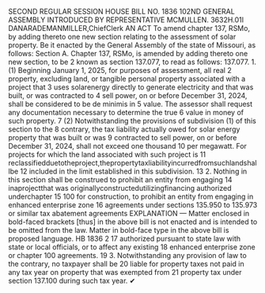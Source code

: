 SECOND REGULAR SESSION
HOUSE BILL NO. 1836
102ND GENERAL ASSEMBLY
INTRODUCED BY REPRESENTATIVE MCMULLEN.
3632H.01I DANARADEMANMILLER,ChiefClerk
AN ACT
To amend chapter 137, RSMo, by adding thereto one new section relating to the assessment
of solar property.
Be it enacted by the General Assembly of the state of Missouri, as follows:
Section A. Chapter 137, RSMo, is amended by adding thereto one new section, to be
2 known as section 137.077, to read as follows:
137.077. 1. (1) Beginning January 1, 2025, for purposes of assessment, all real
2 property, excluding land, or tangible personal property associated with a project that
3 uses solarenergy directly to generate electricity and that was built, or was contracted to
4 sell power, on or before December 31, 2024, shall be considered to be de minimis in
5 value. The assessor shall request any documentation necessary to determine the true
6 value in money of such property.
7 (2) Notwithstanding the provisions of subdivision (1) of this section to the
8 contrary, the tax liability actually owed for solar energy property that was built or was
9 contracted to sell power, on or before December 31, 2024, shall not exceed one thousand
10 per megawatt. For projects for which the land associated with such project is
11 reclassifiedduetotheproject,thepropertytaxliabilityincurredfromsuchlandshallbe
12 included in the limit established in this subdivision.
13 2. Nothing in this section shall be construed to prohibit an entity from engaging
14 inaprojectthat was originallyconstructedutilizingfinancing authorized underchapter
15 100 for construction, to prohibit an entity from engaging in enhanced enterprise zone
16 agreements under sections 135.950 to 135.973 or similar tax abatement agreements
EXPLANATION — Matter enclosed in bold-faced brackets [thus] in the above bill is not enacted and is
intended to be omitted from the law. Matter in bold-face type in the above bill is proposed language.
HB 1836 2
17 authorized pursuant to state law with state or local officials, or to affect any existing
18 enhanced enterprise zone or chapter 100 agreements.
19 3. Notwithstanding any provision of law to the contrary, no taxpayer shall be
20 liable for property taxes not paid in any tax year on property that was exempted from
21 property tax under section 137.100 during such tax year.
✔